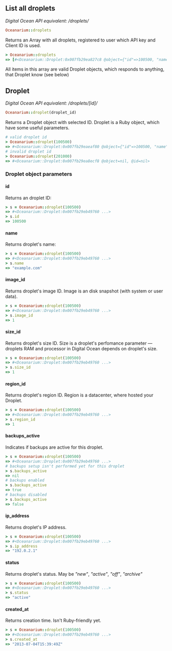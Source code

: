 ## List all droplets

*Digital Ocean API equivalent: /droplets/*

~~~ruby
Oceanarium::droplets
~~~

Returns an Array with all droplets, registered to user which API key and Client ID is used.

~~~ruby
> Oceanarium::droplets
=> [#<Oceanarium::Droplet:0x007fb29ea827c8 @object={"id"=>100500, "name"=>"example.com", "image_id"=>100501, "size_id"=>1, "region_id"=>1, "backups_active"=>nil, "ip_address"=>"192.0.2.1", "status"=>"active", "created_at"=>"2013-07-04T15:39:49Z"}, @id=100500, @name="example.com", @image_id=100501, @size_id=1, @region_id=1, @backups_active=nil, @ip_address="192.0.2.1", @status="active", @created_at="2013-07-04T15:39:49Z">]
~~~

All items in this array are valid Droplet objects, which responds to anything, that Droplet know (see below)

## Droplet

*Digital Ocean API equivalent: /droplets/[id]/*

~~~ruby
Oceanarium::droplet(droplet_id)
~~~

Returns a Droplet object with selected ID. Droplet is a Ruby object, which have some useful parameters.

~~~ruby
# valid droplet id
> Oceanarium::droplet(100500)
=> #<Oceanarium::Droplet:0x007fb29eaeaf80 @object={"id"=>100500, "name"=>"example.com", "image_id"=>1, "size_id"=>1, "region_id"=>1, "backups_active"=>nil, "ip_address"=>"192.0.2.1", "locked"=>false, "status"=>"active", "created_at"=>"2013-07-04T15:39:49Z"}, @id=100500, @name="example.com", @image_id=1, @size_id=1, @region_id=1, @backups_active=nil, @ip_address="192.0.2.1", @status="active", @created_at="2013-07-04T15:39:49Z">
# invalid droplet id
> Oceanarium::droplet(201000)
=> #<Oceanarium::Droplet:0x007fb29ea8ecf8 @object=nil, @id=nil>
~~~

### Droplet object parameters

#### id

Returns an droplet ID:

~~~ruby
> s = Oceanarium::droplet(100500)
=> #<Oceanarium::Droplet:0x007fb29eb49760 ...>
> s.id
=> 100500
~~~

#### name

Returns droplet's name:

~~~ruby
> s = Oceanarium::droplet(100500)
=> #<Oceanarium::Droplet:0x007fb29eb49760 ...>
> s.name
=> "example.com"
~~~

#### image_id

Returns droplet's image ID. Image is an disk snapshot (with system or user data).

~~~ruby
> s = Oceanarium::droplet(100500)
=> #<Oceanarium::Droplet:0x007fb29eb49760 ...>
> s.image_id
=> 1
~~~

#### size_id

Returns droplet's size ID. Size is a droplet's perfomance parameter — droplets RAM and processor in Digital Ocean depends on droplet's size.

~~~ruby
> s = Oceanarium::droplet(100500)
=> #<Oceanarium::Droplet:0x007fb29eb49760 ...>
> s.size_id
=> 1
~~~

#### region_id

Returns droplet's region ID. Region is a datacenter, where hosted your Droplet.

~~~ruby
> s = Oceanarium::droplet(100500)
=> #<Oceanarium::Droplet:0x007fb29eb49760 ...>
> s.region_id
=> 1
~~~

#### backups_active

Indicates if backups are active for this droplet.

~~~ruby
> s = Oceanarium::droplet(100500)
=> #<Oceanarium::Droplet:0x007fb29eb49760 ...>
# backups setup isn't performed yet for this droplet
> s.backups_active
=> nil
# backups enabled
> s.backups_active
=> true
# backups disabled
> s.backups_active
=> false
~~~

#### ip_address

Returns droplet's IP address.

~~~ruby
> s = Oceanarium::droplet(100500)
=> #<Oceanarium::Droplet:0x007fb29eb49760 ...>
> s.ip_address
=> "192.0.2.1"
~~~

#### status

Returns droplet's status. May be *"new"*, *"active"*, *"off"*, *"archive"*

~~~ruby
> s = Oceanarium::droplet(100500)
=> #<Oceanarium::Droplet:0x007fb29eb49760 ...>
> s.status
=> "active"
~~~

#### created_at

Returns creation time. Isn't Ruby-friendly yet.

~~~ruby
> s = Oceanarium::droplet(100500)
=> #<Oceanarium::Droplet:0x007fb29eb49760 ...>
> s.created_at
=> "2013-07-04T15:39:49Z"
~~~